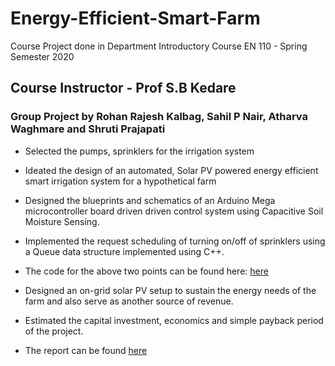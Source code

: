 # Energy-Efficient-Smart-Farm

Course Project done in Department Introductory Course EN 110 - Spring Semester 2020

## **Course Instructor - Prof S.B Kedare**

### Group Project by Rohan Rajesh Kalbag, Sahil P Nair, Atharva Waghmare and Shruti Prajapati

- Selected the pumps, sprinklers for the irrigation system

- Ideated the design of an automated, Solar PV powered energy efficient smart irrigation system for a hypothetical farm

- Designed the blueprints and schematics of an Arduino Mega microcontroller board driven driven control
system using Capacitive Soil Moisture Sensing.

- Implemented the request scheduling of turning on/off of sprinklers using a Queue data structure implemented using C++.

- The code for the above two points can be found here: <a href="https://github.com/rohankalbag/Energy-Efficient-Smart-Farm/blob/main/EN%20Course%20Project%20Arduino%20Sketch.ino">here</a>

- Designed an on-grid solar PV setup to sustain the energy needs of the farm and also serve as another source of revenue.

- Estimated the capital investment, economics and simple payback period of the project.

- The report can be found <a href="https://github.com/rohankalbag/Energy-Efficient-Smart-Farm/blob/main/EN%20110%20Course%20Project%20Report.pdf">here</a> 

